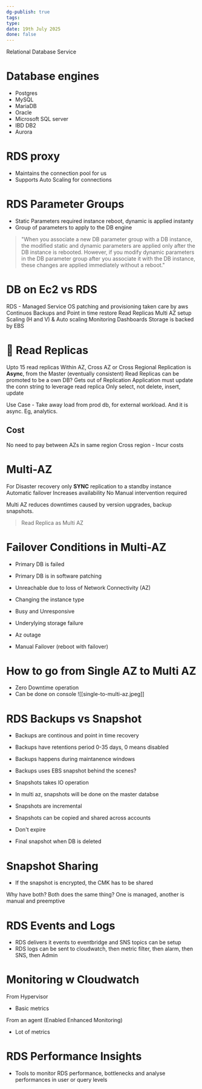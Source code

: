 ```yaml
---
dg-publish: true
tags: 
type: 
date: 19th July 2025
done: false
---
```


Relational Database Service

# Database engines
- Postgres
- MySQL
- MariaDB
- Oracle
- Microsoft SQL server
- IBD DB2
- Aurora

# RDS proxy
- Maintains the connection pool for us
- Supports Auto Scaling for connections

# RDS Parameter Groups
- Static Parameters required instance reboot, dynamic is applied instanty
- Group of parameters to apply to the DB engine 

>  "When you associate a new DB parameter group with a DB instance, the modified static and dynamic parameters are applied only after the DB instance is rebooted.
    However, if you modify dynamic parameters in the DB parameter group after you associate it with the DB instance,
    these changes are applied immediately without a reboot."

# DB on Ec2 vs RDS
RDS - Managed Service
OS patching and provisioning taken care by aws
Continuos Backups and Point in time restore
Read Replicas
Multi AZ setup
Scaling (H and V) & Auto scaling
Monitoring Dashboards
Storage is backed by EBS

# 🚨 Read Replicas
Upto 15 read replicas
Within AZ, Cross AZ or Cross Regional
Replication is **Async**, from the Master (eventually consistent)
Read Replicas can be promoted to be a own DB? Gets out of Replication
Application must update the conn string to leverage read replica
Only select, not delete, insert, update

Use Case - Take away load from prod db, for external workload. And it is async. Eg, analytics.

## Cost
No need to pay between AZs in same region
Cross region - Incur costs

# Multi-AZ
For Disaster recovery only
**SYNC** replication to a standby instance
Automatic failover
Increases availability
No Manual intervention required

Multi AZ reduces downtimes caused by version upgrades, backup snapshots.

> Read Replica as Multi AZ

# Failover Conditions in Multi-AZ
- Primary DB is failed
- Primary DB is in software patching
- Unreachable due to loss of Network Connectivity (AZ)
- Changing the instance type
- Busy and Unresponsive
- Underylying storage failure

- Az outage
- Manual Failover (reboot with failover)

# How to go from Single AZ to Multi AZ
- Zero Downtime operation
- Can be done on console
![[single-to-multi-az.jpeg]]

# RDS Backups vs Snapshot
- Backups are continous and point in time recovery
- Backups have retentions period 0-35 days, 0 means disabled
- Backups happens during maintanence windows
- Backups uses EBS snapshot behind the scenes?

- Snapshots takes IO operation
- In multi az, snapshots will be done on the master databse
- Snapshots are incremental
- Snapshots can be copied and shared across accounts
- Don't expire
- Final snapshot when DB is deleted

# Snapshot Sharing
- If the snapshot is encrypted, the CMK has to be shared

Why have both? Both does the same thing?
One is managed, another is manual and preemptive

# RDS Events and Logs
- RDS delivers it events to eventbridge and SNS topics can be setup
- RDS logs can be sent to cloudwatch, then metric filter, then alarm, then SNS, then Admin

# Monitoring w Cloudwatch
From Hypervisor
- Basic metrics

From an agent (Enabled Enhanced Monitoring)
- Lot of metrics

# RDS Performance Insights
- Tools to monitor RDS performance, bottlenecks and analyse performances in user or query levels
